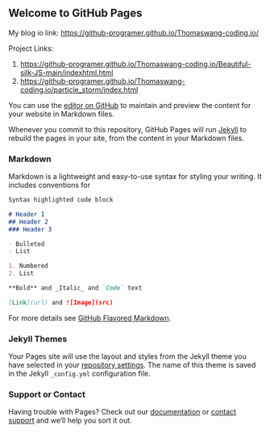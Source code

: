 ## Welcome to GitHub Pages

My blog io link: <https://github-programer.github.io/Thomaswang-coding.io/>

Project Links:
1. <https://github-programer.github.io/Thomaswang-coding.io/Beautiful-silk-JS-main/indexhtml.html>
2. <https://github-programer.github.io/Thomaswang-coding.io/particle_storm/index.html>

You can use the [editor on GitHub](https://github.com/Github-Programer/Thomaswang-coding.io/edit/main/README.md) to maintain and preview the content for your website in Markdown files.

Whenever you commit to this repository, GitHub Pages will run [Jekyll](https://jekyllrb.com/) to rebuild the pages in your site, from the content in your Markdown files.

### Markdown

Markdown is a lightweight and easy-to-use syntax for styling your writing. It includes conventions for

```markdown
Syntax highlighted code block

# Header 1
## Header 2
### Header 3

- Bulleted
- List

1. Numbered
2. List

**Bold** and _Italic_ and `Code` text

[Link](url) and ![Image](src)
```

For more details see [GitHub Flavored Markdown](https://guides.github.com/features/mastering-markdown/).

### Jekyll Themes

Your Pages site will use the layout and styles from the Jekyll theme you have selected in your [repository settings](https://github.com/Github-Programer/Thomaswang-coding.io/settings). The name of this theme is saved in the Jekyll `_config.yml` configuration file.

### Support or Contact

Having trouble with Pages? Check out our [documentation](https://docs.github.com/categories/github-pages-basics/) or [contact support](https://github.com/contact) and we’ll help you sort it out.
